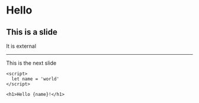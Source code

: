 # Hello

## This is a slide

It is external

---

This is the next slide

```svelte [1-3|5]
<script>
  let name = 'world'
</script>

<h1>Hello {name}!</h1>
```
